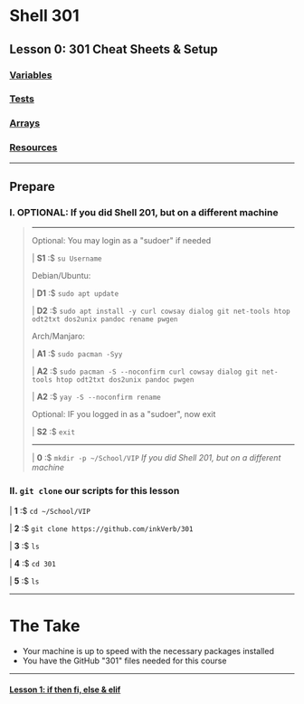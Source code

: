 # Shell 301
## Lesson 0: 301 Cheat Sheets & Setup

### [Variables](https://github.com/inkVerb/vip/blob/master/Cheat-Sheets/Variables.md)

### [Tests](https://github.com/inkVerb/vip/blob/master/Cheat-Sheets/Tests.md)

### [Arrays](https://github.com/inkVerb/vip/blob/master/Cheat-Sheets/Arrays.md)

### [Resources](https://github.com/inkVerb/vip/blob/master/Cheat-Sheets/Resources.md)

___
## Prepare

### I. OPTIONAL: If you did Shell 201, but on a different machine
>
> ___
> Optional: You may login as a "sudoer" if needed
>
> | **S1** :$ `su Username`
>
> Debian/Ubuntu:
>
> | **D1** :$ `sudo apt update`
>
> | **D2** :$ `sudo apt install -y curl cowsay dialog git net-tools htop odt2txt dos2unix pandoc rename pwgen`
>
> Arch/Manjaro:
>
> | **A1** :$ `sudo pacman -Syy`
>
> | **A2** :$ `sudo pacman -S --noconfirm curl cowsay dialog git net-tools htop odt2txt dos2unix pandoc pwgen`
>
> | **A2** :$ `yay -S --noconfirm rename`
>
> Optional: IF you logged in as a "sudoer", now exit
>
> | **S2** :$ `exit`
> ___
>
> | **0** :$ `mkdir -p ~/School/VIP` *If you did Shell 201, but on a different machine*
>

### II. `git clone` our scripts for this lesson

| **1** :$ `cd ~/School/VIP`

| **2** :$ `git clone https://github.com/inkVerb/301`

| **3** :$ `ls`

| **4** :$ `cd 301`

| **5** :$ `ls`

___

# The Take

- Your machine is up to speed with the necessary packages installed
- You have the GitHub "301" files needed for this course

___

#### [Lesson 1: if then fi, else & elif](https://github.com/inkVerb/vip/blob/master/301-shell/Lesson-01.md)
